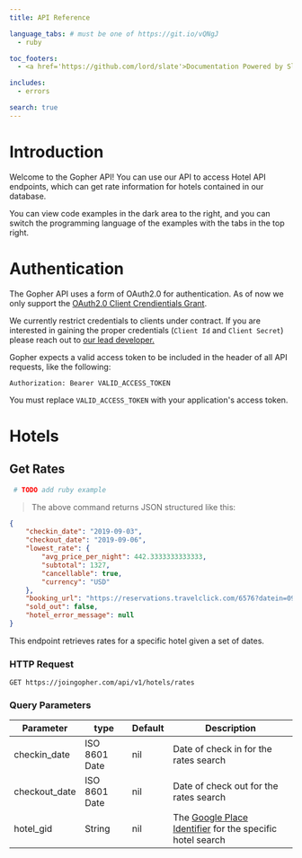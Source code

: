 ```yaml
---
title: API Reference

language_tabs: # must be one of https://git.io/vQNgJ
  - ruby

toc_footers:
  - <a href='https://github.com/lord/slate'>Documentation Powered by Slate</a>

includes:
  - errors

search: true
---
```


# Introduction

Welcome to the Gopher API! You can use our API to access Hotel API endpoints, which can get rate information for hotels contained in our database.

You can view code examples in the dark area to the right, and you can switch the programming language of the examples with the tabs in the top right.

# Authentication

The Gopher API uses a form of OAuth2.0 for authentication. As of now we only support the [OAuth2.0 Client Crendientials Grant](https://tools.ietf.org/html/rfc6749#section-4.4).

We currently restrict credentials to clients under contract. If you are interested in gaining the proper credentials (`Client Id` and `Client Secret`) please reach out to [our lead developer.](mailto:tommyj@joingopher.com) 

Gopher expects a valid access token to be included in the header of all API requests, like the following:

`Authorization: Bearer VALID_ACCESS_TOKEN`

<aside class="notice">
You must replace <code>VALID_ACCESS_TOKEN</code> with your application's access token.
</aside>

# Hotels

## Get Rates

```ruby
 # TODO add ruby example
```

> The above command returns JSON structured like this:

```json
{
    "checkin_date": "2019-09-03",
    "checkout_date": "2019-09-06",
    "lowest_rate": {
        "avg_price_per_night": 442.3333333333333,
        "subtotal": 1327,
        "cancellable": true,
        "currency": "USD"
    },
    "booking_url": "https://reservations.travelclick.com/6576?datein=09/03/2019&dateout=09/06/2019&hotelid=6576&adults=2",
    "sold_out": false,
    "hotel_error_message": null
}
```

This endpoint retrieves rates for a specific hotel given a set of dates.

### HTTP Request

`GET https://joingopher.com/api/v1/hotels/rates`

### Query Parameters

Parameter | type | Default | Description
--------- | ---- | ------- | -----------
checkin_date | ISO 8601 Date | nil | Date of check in for the rates search
checkout_date | ISO 8601 Date | nil | Date of check out for the rates search
hotel_gid | String | nil | The [Google Place Identifier](https://developers.google.com/places/place-id) for the specific hotel search

